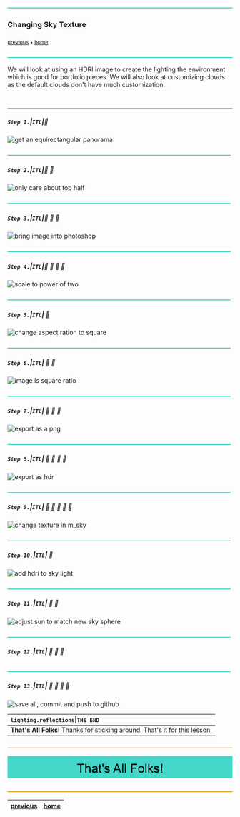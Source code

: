 ![](../images/line3.png)

### Changing Sky Texture

<sub>[previous](../post-process/README.md#user-content-post-process-volumes) • [home](../README.md#user-content-ue4-lighting)</sub>

![](../images/line3.png)

We will look at using an HDRI image to create the lighting the environment which is good for portfolio pieces.  We will also look at customizing clouds as the default clouds don't have much customization.

<br>

---


##### `Step 1.`\|`ITL`|:small_blue_diamond:

![get an equirectangular panorama](images/image_75.jpg)

![](../images/line2.png)

##### `Step 2.`\|`ITL`|:small_blue_diamond: :small_blue_diamond: 



![only care about top half](images/image_76.jpg)

![](../images/line2.png)

##### `Step 3.`\|`ITL`|:small_blue_diamond: :small_blue_diamond: :small_blue_diamond:


![bring image into photoshop](images/image_77.jpg)

![](../images/line2.png)

##### `Step 4.`\|`ITL`|:small_blue_diamond: :small_blue_diamond: :small_blue_diamond: :small_blue_diamond:


![scale to power of two](images/image_78.jpg)

![](../images/line2.png)

##### `Step 5.`\|`ITL`| :small_orange_diamond:


![change aspect ration to square](images/image_79.jpg)

![](../images/line2.png)

##### `Step 6.`\|`ITL`| :small_orange_diamond: :small_blue_diamond:


![image is square ratio](images/image_80.jpg)

![](../images/line2.png)

##### `Step 7.`\|`ITL`| :small_orange_diamond: :small_blue_diamond: :small_blue_diamond:


![export as a png](images/image_81.jpg)

![](../images/line2.png)

##### `Step 8.`\|`ITL`| :small_orange_diamond: :small_blue_diamond: :small_blue_diamond: :small_blue_diamond:


![export as hdr](images/exportingHDR.jpg)

![](../images/line2.png)

##### `Step 9.`\|`ITL`| :small_orange_diamond: :small_blue_diamond: :small_blue_diamond: :small_blue_diamond: :small_blue_diamond:


![change texture in m_sky](images/MSkyCustom.jpg)

![](../images/line2.png)

##### `Step 10.`\|`ITL`| :large_blue_diamond:



![add hdri to sky light](images/HDRIskylight.jpg)

![](../images/line2.png)

##### `Step 11.`\|`ITL`| :large_blue_diamond: :small_blue_diamond: 


![adjust sun to match new sky sphere](images/EveningLight.jpg)

![](../images/line2.png)


##### `Step 12.`\|`ITL`| :large_blue_diamond: :small_blue_diamond: :small_blue_diamond: 


![](../images/line2.png)

##### `Step 13.`\|`ITL`| :large_blue_diamond: :small_blue_diamond: :small_blue_diamond:  :small_blue_diamond: 


![save all, commit and push to github](images/GitHub.jpg)

| `lighting.reflections`\|`THE END`| 
| :--- |
| **That's All Folks!** Thanks for sticking around. That's it for this lesson. |


![](../images/line.png)

<!-- <img src="https://via.placeholder.com/1000x100/45D7CA/000000/?text=Next Up - HDRI and Customize Clouds"> -->
![next up next tile](images/banner.png)

![](../images/line.png)

| [previous](../post-process/README.md#user-content-post-process-volumes)| [home](../README.md#user-content-ue4-lighting) | 
|---|---|
